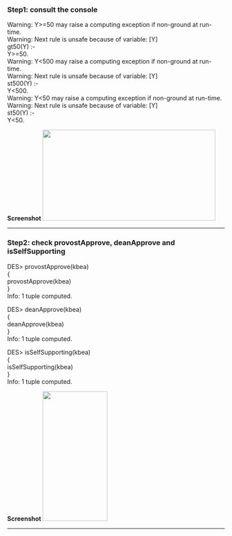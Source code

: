 ### Step1: consult the console
Warning: Y>=50 may raise a computing exception if non-ground at run-time.  
Warning: Next rule is unsafe because of variable: [Y]  
gt50(Y) :-  
Y>=50.  
Warning: Y<500 may raise a computing exception if non-ground at run-time.  
Warning: Next rule is unsafe because of variable: [Y]  
st500(Y) :-  
Y<500.  
Warning: Y<50 may raise a computing exception if non-ground at run-time.  
Warning: Next rule is unsafe because of variable: [Y]  
st50(Y) :-  
Y<50.  
  
**Screenshot**
<img src="https://user-images.githubusercontent.com/46877258/55187739-cb8ce280-5167-11e9-8124-61be90b22bc8.png" width="400" height="210">
***
### Step2: check provostApprove, deanApprove and isSelfSupporting
DES> provostApprove(kbea)  
{  
  provostApprove(kbea)  
}  
Info: 1 tuple computed.  
  
DES> deanApprove(kbea)  
{  
  deanApprove(kbea)  
}  
Info: 1 tuple computed.  
  
DES> isSelfSupporting(kbea)  
{  
  isSelfSupporting(kbea)  
}  
Info: 1 tuple computed.  
  
**Screenshot**
<img src="https://user-images.githubusercontent.com/46877258/55187981-40f8b300-5168-11e9-8904-be35cafe64e1.png" width="150" height="300">
***
